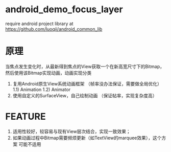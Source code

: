 android_demo_focus_layer
========================

require android project library at https://github.com/luoqii/android_common_lib

原理
========================
当焦点发生变化时，从最新得到焦点的View获取一个在新高宽尺寸下的Bitmap，
然后使用该Bitmap实现动画，动画实现分类
1)  复用Android原生View系统动画框架 （帧率没办法保证，需要做全局优化）
    1.1) Animation
    1.2) Animator
2) 使用自定义的SurfaceView，自己绘制动画 （保证帖率，实现复杂度高）

FEATURE
========================
1) 适用性较好，较容易与现有View层次结合，实现一致效果；
2) 如果动画过程中Bitmap需要频烦更新（如TextView的marquee效果），这个方案
可能不适用


